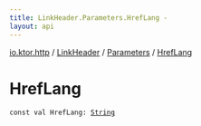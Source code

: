 ```yaml
---
title: LinkHeader.Parameters.HrefLang - 
layout: api
---
```


<div class='api-docs-breadcrumbs'><a href="../../index.html">io.ktor.http</a> / <a href="../index.html">LinkHeader</a> / <a href="index.html">Parameters</a> / <a href="./-href-lang.html">HrefLang</a></div>

# HrefLang

<div class="signature"><code><span class="keyword">const</span> <span class="keyword">val </span><span class="identifier">HrefLang</span><span class="symbol">: </span><a href="https://kotlinlang.org/api/latest/jvm/stdlib/kotlin/-string/index.html"><span class="identifier">String</span></a></code></div>
